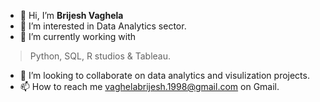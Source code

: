 - 👋 Hi, I’m **Brijesh Vaghela** 
- 👀 I’m interested in Data Analytics sector.
- 🌱 I’m currently working with 
>Python, SQL, R studios & Tableau.
- 💞️ I’m looking to collaborate on data analytics and visulization projects.
- 📫 How to reach me vaghelabrijesh.1998@gmail.com on Gmail.
